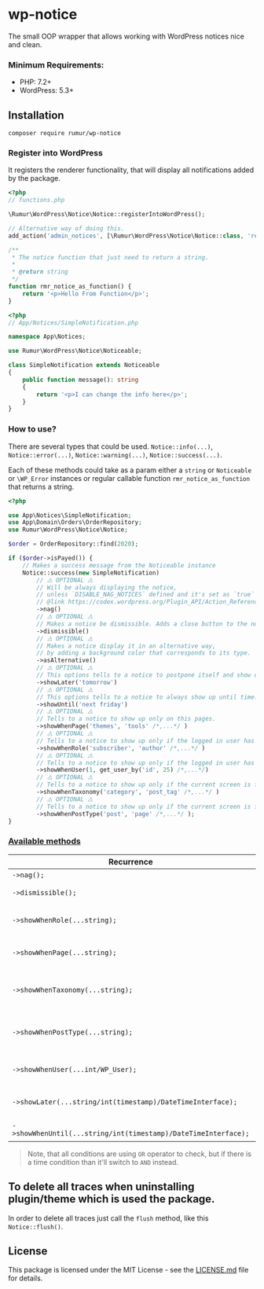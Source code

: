 # wp-notice
The small OOP wrapper that allows working with WordPress notices nice and clean.

### Minimum Requirements:
 - PHP: 7.2+
 - WordPress: 5.3+

## Installation

```composer require rumur/wp-notice```

### Register into WordPress
It registers the renderer functionality, that will display all notifications added by the package. 
```php
<?php
// functions.php

\Rumur\WordPress\Notice\Notice::registerIntoWordPress();

// Alternative way of doing this.
add_action('admin_notices', [\Rumur\WordPress\Notice\Notice::class, 'render']); 

/**
 * The notice function that just need to return a string.
 *
 * @return string    
 */
function rmr_notice_as_function() {
    return '<p>Hello From Function</p>';
}

```

```php
<?php
// App/Notices/SimpleNotification.php

namespace App\Notices;

use Rumur\WordPress\Notice\Noticeable;

class SimpleNotification extends Noticeable
{
    public function message(): string
    {
        return '<p>I can change the info here</p>';
    }
}
```

### How to use?
There are several types that could be used.
`Notice::info(...)`, `Notice::error(...)`, `Notice::warning(...)`, `Notice::success(...)`.

Each of these methods could take as a param either a `string` or `Noticeable` or `\WP_Error` instances or regular callable function `rmr_notice_as_function` that returns a string.
```php
<?php

use App\Notices\SimpleNotification;
use App\Domain\Orders\OrderRepository;
use Rumur\WordPress\Notice\Notice;

$order = OrderRepository::find(2020); 

if ($order->isPayed()) {
    // Makes a success message from the Noticeable instance
    Notice::success(new SimpleNotification)
        // ⚠️ OPTIONAL ⚠️
        // Will be always displaying the notice, 
        // unless `DISABLE_NAG_NOTICES` defined and it's set as `true`
        // @link https://codex.wordpress.org/Plugin_API/Action_Reference/admin_notices#Disable_Nag_Notices
        ->nag()
        // ⚠️ OPTIONAL ⚠️
        // Makes a notice be dismissible. Adds a close button to the notice.
        ->dismissible()
        // ⚠️ OPTIONAL ⚠️
        // Makes a notice display it in an alternative way, 
        // by adding a background color that corresponds to its type.  
        ->asAlternative()
        // ⚠️ OPTIONAL ⚠️
        // This options tells to a notice to postpone itself and show only when time.
        ->showLater('tomorrow')
        // ⚠️ OPTIONAL ⚠️
        // This options tells to a notice to always show up until time.
        ->showUntil('next friday')
        // ⚠️ OPTIONAL ⚠️
        // Tells to a notice to show up only on this pages.
        ->showWhenPage('themes', 'tools' /*,...*/ )
        // ⚠️ OPTIONAL ⚠️
        // Tells to a notice to show up only if the logged in user has specific role.
        ->showWhenRole('subscriber', 'author' /*,...*/ )
        // ⚠️ OPTIONAL ⚠️
        // Tells to a notice to show up only if the logged in user has specific id.
        ->showWhenUser(1, get_user_by('id', 25) /*,...*/)
        // ⚠️ OPTIONAL ⚠️
        // Tells to a notice to show up only if the current screen is for specific taxonomies.
        ->showWhenTaxonomy('category', 'post_tag' /*,...*/ )
        // ⚠️ OPTIONAL ⚠️
        // Tells to a notice to show up only if the current screen is for specific post type.
        ->showWhenPostType('post', 'page' /*,...*/ );
}

```

### [Available methods](#available-methods)
| Recurrence                        |  Description                                                                 |
|-------------------------------    |------------------------------------------------------------------------      |
| `->nag();`                        | Makes nag notice                                                             |
| `->dismissible();`                | Makes be closable/dismissible                                                |
| `->showWhenRole(...string);`      | Tells to show when the current user role is mentioned                        |
| `->showWhenPage(...string);`      | Tells to show when the current screen page is mentioned                      |
| `->showWhenTaxonomy(...string);`  | Tells to show when the current screen is for specific taxonomies             |
| `->showWhenPostType(...string);`  | Tells to show when the current screen is for specific post types             |
| `->showWhenUser(...int/WP_User);` | Tells to show when the current user is mentioned                             | 
| `->showLater(...string/int(timestamp)/DateTimeInterface);`     | Tells to show the notice later when it's time   |
| `->showWhenUntil(...string/int(timestamp)/DateTimeInterface);` | Tells to show the notice until it's time        |

>Note, that all conditions are using `OR` operator to check, but if there is a time condition than it'll switch to `AND` instead.  

## To delete all traces when uninstalling plugin/theme which is used the package.
In order to delete all traces just call the `flush` method, like this `Notice::flush()`.   

## License
  This package is licensed under the MIT License - see the [LICENSE.md](https://github.com/rumur/wp-notice/blob/master/LICENSE) file for details.